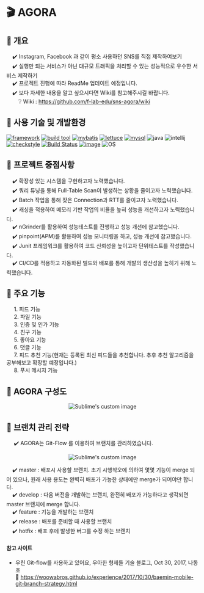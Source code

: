 # :clapper: AGORA

## :pushpin: 개요

&nbsp;&nbsp;&nbsp;&nbsp;:heavy_check_mark: Instagram, Facebook 과 같이 평소 사용하던 SNS를 직접 제작하여보기    
&nbsp;&nbsp;&nbsp;&nbsp;:heavy_check_mark: 실행만 되는 서비스가 아닌 대규모 트래픽을 처리할 수 있는 성능적으로 우수한 서비스 제작하기    
&nbsp;&nbsp;&nbsp;&nbsp;:heavy_check_mark: 프로젝트 진행에 따라 ReadMe 업데이트 예정입니다.    
&nbsp;&nbsp;&nbsp;&nbsp;:heavy_check_mark: 보다 자세한 내용을 알고 싶으시다면 Wiki를 참고해주시길 바랍니다.     
&nbsp;&nbsp;&nbsp;&nbsp;&nbsp;&nbsp;&nbsp;&nbsp;❔ Wiki : https://github.com/f-lab-edu/sns-agora/wiki

## :pushpin: 사용 기술 및 개발환경

[![framework](https://img.shields.io/badge/spring%20boot-2.2.2-yellowgreen)](https://github.com/spring-projects/spring-boot/wiki/Spring-Boot-2.2-Release-Notes) [![build tool](https://img.shields.io/badge/maven-2.5.3-orange)](https://maven.apache.org/) [![mybatis](https://img.shields.io/badge/MyBatis-3.5.4-blue)](https://mybatis.org/mybatis-3/ko/index.html) [![lettuce](https://img.shields.io/badge/lettuce-5.2.1-brightgreen)](https://lettuce.io/) [![mysql](https://img.shields.io/badge/MySQL-8.0-blue)](https://dev.mysql.com/doc/refman/8.0/en/) ![java](https://img.shields.io/badge/open--jdk-8-brightgreen) ![intellij](https://img.shields.io/badge/IntelliJ-3.0-orange) [![checkstyle](https://img.shields.io/badge/codestyle-Google%20CheckStyle-yellow)](https://checkstyle.sourceforge.io/google_style.html) [![Build Status](https://img.shields.io/badge/build-passing-green)](http://27.96.135.12:8080/job/agora-ci/job/issue%252F87/) [![image](https://img.shields.io/badge/docker-latest-lightgrey)](https://hub.docker.com/r/tax1116/agora) ![OS](https://img.shields.io/badge/ubuntu-16.04-red)   

## :pushpin: 프로젝트 중점사항

&nbsp;&nbsp;&nbsp;&nbsp;:heavy_check_mark: 확장성 있는 시스템을 구현하고자 노력했습니다.    
&nbsp;&nbsp;&nbsp;&nbsp;:heavy_check_mark: 쿼리 튜닝을 통해 Full-Table Scan이 발생하는 상황을 줄이고자 노력했습니다.    
&nbsp;&nbsp;&nbsp;&nbsp;:heavy_check_mark: Batch 작업을 통해 잦은 Connection과 RTT를 줄이고자 노력했습니다.    
&nbsp;&nbsp;&nbsp;&nbsp;:heavy_check_mark: 캐싱을 적용하여 메모리 기반 작업의 비율을 높혀 성능을 개선하고자 노력했습니다.    
&nbsp;&nbsp;&nbsp;&nbsp;:heavy_check_mark: nGrinder를 활용하여 성능테스트를 진행하고 성능 개선에 참고했습니다.    
&nbsp;&nbsp;&nbsp;&nbsp;:heavy_check_mark: pinpoint(APM)를 활용하여 성능 모니터링을 하고, 성능 개선에 참고했습니다.    
&nbsp;&nbsp;&nbsp;&nbsp;:heavy_check_mark: Junit 프레임워크를 활용하여 코드 신뢰성을 높이고자 단위테스트를 작성했습니다.    
&nbsp;&nbsp;&nbsp;&nbsp;:heavy_check_mark: CI/CD를 적용하고 자동화된 빌드와 배포를 통해 개발의 생산성을 높히기 위해 노력했습니다.    

## :pushpin: 주요 기능

&nbsp;&nbsp;&nbsp;&nbsp; 1. 피드 기능    
&nbsp;&nbsp;&nbsp;&nbsp; 2. 파일 기능    
&nbsp;&nbsp;&nbsp;&nbsp; 3. 인증 및 인가 기능    
&nbsp;&nbsp;&nbsp;&nbsp; 4. 친구 기능    
&nbsp;&nbsp;&nbsp;&nbsp; 5. 좋아요 기능    
&nbsp;&nbsp;&nbsp;&nbsp; 6. 댓글 기능    
&nbsp;&nbsp;&nbsp;&nbsp; 7. 피드 추천 기능(현재는 등록된 최신 피드들을 추천합니다. 추후 추천 알고리즘을 공부해보고 확장할 예정입니다.)    
&nbsp;&nbsp;&nbsp;&nbsp; 8. 푸시 메시지 기능    

## :pushpin: AGORA 구성도

<p align="center">
  <img src="https://user-images.githubusercontent.com/54772162/101143570-6b4b8500-365a-11eb-8b8e-64c5c756aaef.PNG?raw=true" alt="Sublime's custom image"/>
</p>

## :pushpin: 브랜치 관리 전략

&nbsp;&nbsp;&nbsp;&nbsp; :heavy_check_mark: AGORA는 Git-Flow 를 이용하여 브랜치를 관리하였습니다.

<p align="center">
  <img src="https://user-images.githubusercontent.com/54772162/101170794-45d27180-3682-11eb-8c42-6f4bf8ec73c9.PNG?raw=true" alt="Sublime's custom image"/>
</p>

&nbsp;&nbsp;&nbsp;&nbsp;:heavy_check_mark: master : 배포시 사용할 브랜치. 초기 시행착오에 의하여 몇몇 기능이 merge 되어 있으나, 원래 사용 용도는 완벽히 배포가 가능한 상태에만 merge가 되어야만 합니다.        
&nbsp;&nbsp;&nbsp;&nbsp;:heavy_check_mark: develop : 다음 버전을 개발하는 브랜치, 완전히 배포가 가능하다고 생각되면 master 브랜치에 merge 합니다.    
&nbsp;&nbsp;&nbsp;&nbsp;:heavy_check_mark: feature : 기능을 개발하는 브랜치    
&nbsp;&nbsp;&nbsp;&nbsp;:heavy_check_mark: release : 배포를 준비할 때 사용할 브랜치    
&nbsp;&nbsp;&nbsp;&nbsp;:heavy_check_mark: hotfix : 배포 후에 발생한 버그를 수정 하는 브랜치    

#### 참고 사이트

* 우린 Git-flow를 사용하고 있어요, 우아한 형제들 기술 블로그, Oct 30, 2017, 나동호  
:bookmark_tabs: https://woowabros.github.io/experience/2017/10/30/baemin-mobile-git-branch-strategy.html
